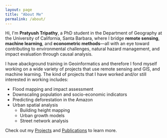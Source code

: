 ```yaml
---
layout: page
title: "About Me"
permalink: /about/
---
```


Hi, I'm **Pratyush Tripathy**, a PhD student in the Department of Geography at the University of California, Santa Barbara, where I bridge **remote sensing**, **machine learning**, and **econometric methods**—all with an eye toward contributing to environmental challenges, natural hazard management, and impact evaluation through causal analysis.

I have  abackground training in Geoinformatics and therefore I fond myself working on a wide variety
of projects that use remote sensing and GIS, and machine learning. The kind of projects that I have worked
and/or still interested in working includes:
- Flood mapping and impact assessment
- Downscaling population and socio-economic indicators
- Predicting deforestation in the Amazon 
- Urban spatial analysis
  - Building height mapping
  - Urban growth models
  - Street network analysis

Check out my [Projects](/projects/) and [Publications](/publications/) to learn more.
